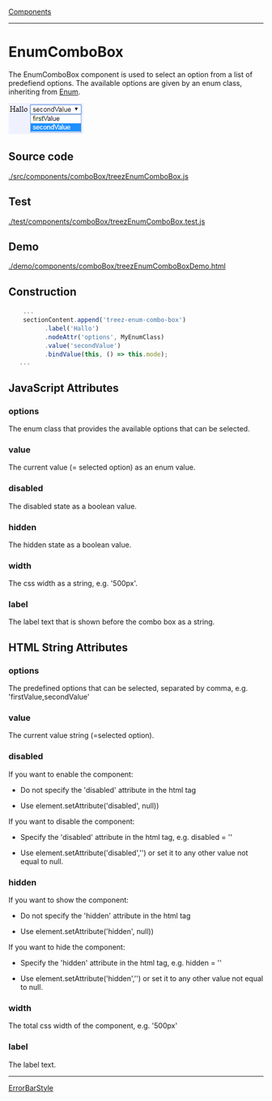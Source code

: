 [Components](../components.md)

----

# EnumComboBox
		
The EnumComboBox component is used to select an option from a list of predefiend options. 
The available options are given by an enum class, inheriting from [Enum](../../../src/components/enum.js). 
	
![](../../images/treez_enum_combo_box.png)
		
## Source code

[./src/components/comboBox/treezEnumComboBox.js](../../../src/components/comboBox/treezEnumComboBox.js)

## Test

[./test/components/comboBox/treezEnumComboBox.test.js](../../../test/components/comboBox/treezEnumComboBox.test.js)

## Demo

[./demo/components/comboBox/treezEnumComboBoxDemo.html](../../../demo/components/comboBox/treezEnumComboBoxDemo.html)

## Construction

```javascript
    ...
    sectionContent.append('treez-enum-combo-box')
		  .label('Hallo')
		  .nodeAttr('options', MyEnumClass)
		  .value('secondValue')		
		  .bindValue(this, () => this.mode);	
   ...
```

## JavaScript Attributes

### options

The enum class that provides the available options that can be selected.

### value

The current value (= selected option) as an enum value. 

### disabled

The disabled state as a boolean value. 

### hidden

The hidden state as a boolean value.

### width

The css width as a string, e.g. '500px'.

### label

The label text that is shown before the combo box as a string. 



## HTML String Attributes

### options

The predefined options that can be selected, separated by comma, e.g. 'firstValue,secondValue'

### value

The current value string (=selected option). 

### disabled

If you want to enable the component:

* Do not specify the 'disabled' attribute in the html tag

* Use element.setAttribute('disabled', null)) 

If you want to disable the component:

* Specify the 'disabled' attribute in the html tag, e.g. disabled = ''

* Use element.setAttribute('disabled','') or set it to any other value not equal to null. 

### hidden

If you want to show the component:

* Do not specify the 'hidden' attribute in the html tag

* Use element.setAttribute('hidden', null)) 

If you want to hide the component:

* Specify the 'hidden' attribute in the html tag, e.g. hidden = ''

* Use element.setAttribute('hidden','') or set it to any other value not equal to null. 

### width

The total css width of the component, e.g. '500px'

### label

The label text.


----

[ErrorBarStyle](../errorBarStyle/errorBarStyle.md)
